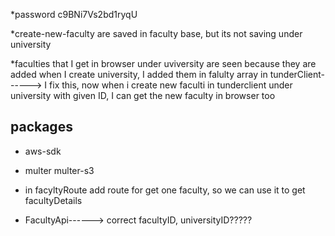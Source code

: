 *password c9BNi7Vs2bd1ryqU

*create-new-faculty are saved in faculty base, but its not saving under university

*faculties that I get in browser under uviversity are seen because they are added when I create university, I added them in falulty array in tunderClient------> I fix this, now when i create new faculti in tunderclient under university with given ID, I can get the new faculty in browser too

## packages

* aws-sdk
* multer
multer-s3



* in facyltyRoute add route for get one faculty, so we can use it to get facultyDetails

* FacultyApi------> correct facultyID, universityID?????
